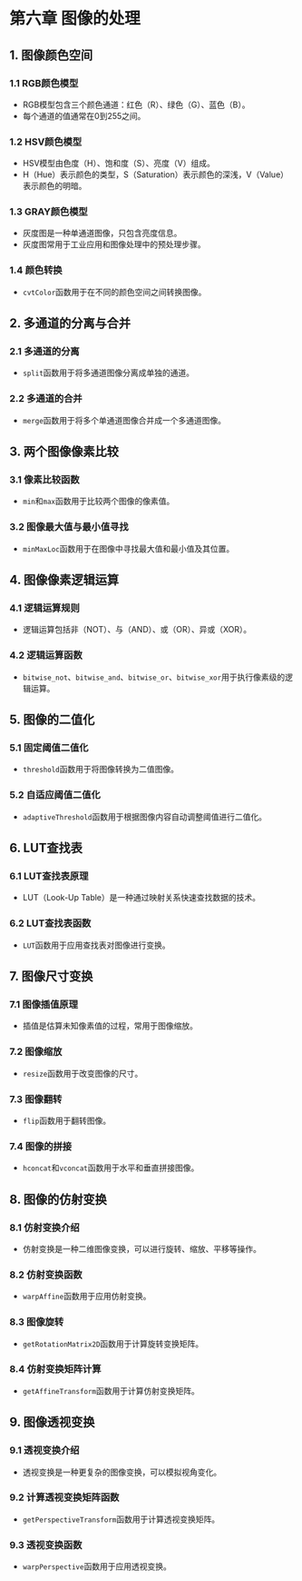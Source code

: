 # 第六章 图像的处理

## 1. 图像颜色空间

### 1.1 RGB颜色模型
- RGB模型包含三个颜色通道：红色（R）、绿色（G）、蓝色（B）。
- 每个通道的值通常在0到255之间。

### 1.2 HSV颜色模型
- HSV模型由色度（H）、饱和度（S）、亮度（V）组成。
- H（Hue）表示颜色的类型，S（Saturation）表示颜色的深浅，V（Value）表示颜色的明暗。

### 1.3 GRAY颜色模型
- 灰度图是一种单通道图像，只包含亮度信息。
- 灰度图常用于工业应用和图像处理中的预处理步骤。

### 1.4 颜色转换
- `cvtColor`函数用于在不同的颜色空间之间转换图像。

## 2. 多通道的分离与合并

### 2.1 多通道的分离
- `split`函数用于将多通道图像分离成单独的通道。

### 2.2 多通道的合并
- `merge`函数用于将多个单通道图像合并成一个多通道图像。

## 3. 两个图像像素比较

### 3.1 像素比较函数
- `min`和`max`函数用于比较两个图像的像素值。

### 3.2 图像最大值与最小值寻找
- `minMaxLoc`函数用于在图像中寻找最大值和最小值及其位置。

## 4. 图像像素逻辑运算

### 4.1 逻辑运算规则
- 逻辑运算包括非（NOT）、与（AND）、或（OR）、异或（XOR）。

### 4.2 逻辑运算函数
- `bitwise_not`、`bitwise_and`、`bitwise_or`、`bitwise_xor`用于执行像素级的逻辑运算。

## 5. 图像的二值化

### 5.1 固定阈值二值化
- `threshold`函数用于将图像转换为二值图像。

### 5.2 自适应阈值二值化
- `adaptiveThreshold`函数用于根据图像内容自动调整阈值进行二值化。

## 6. LUT查找表

### 6.1 LUT查找表原理
- LUT（Look-Up Table）是一种通过映射关系快速查找数据的技术。

### 6.2 LUT查找表函数
- `LUT`函数用于应用查找表对图像进行变换。

## 7. 图像尺寸变换

### 7.1 图像插值原理
- 插值是估算未知像素值的过程，常用于图像缩放。

### 7.2 图像缩放
- `resize`函数用于改变图像的尺寸。

### 7.3 图像翻转
- `flip`函数用于翻转图像。

### 7.4 图像的拼接
- `hconcat`和`vconcat`函数用于水平和垂直拼接图像。

## 8. 图像的仿射变换

### 8.1 仿射变换介绍
- 仿射变换是一种二维图像变换，可以进行旋转、缩放、平移等操作。

### 8.2 仿射变换函数
- `warpAffine`函数用于应用仿射变换。

### 8.3 图像旋转
- `getRotationMatrix2D`函数用于计算旋转变换矩阵。

### 8.4 仿射变换矩阵计算
- `getAffineTransform`函数用于计算仿射变换矩阵。

## 9. 图像透视变换

### 9.1 透视变换介绍
- 透视变换是一种更复杂的图像变换，可以模拟视角变化。

### 9.2 计算透视变换矩阵函数
- `getPerspectiveTransform`函数用于计算透视变换矩阵。

### 9.3 透视变换函数
- `warpPerspective`函数用于应用透视变换。
